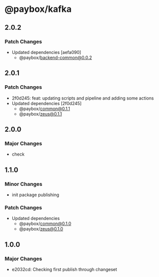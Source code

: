 # @paybox/kafka

## 2.0.2

### Patch Changes

- Updated dependencies [aefa090]
  - @paybox/backend-common@0.0.2

## 2.0.1

### Patch Changes

- 2f0d245: feat: updating scripts and pipeline and adding some actions
- Updated dependencies [2f0d245]
  - @paybox/common@0.1.1
  - @paybox/zeus@0.1.1

## 2.0.0

### Major Changes

- check

## 1.1.0

### Minor Changes

- init package publishing

### Patch Changes

- Updated dependencies
  - @paybox/common@0.1.0
  - @paybox/zeus@0.1.0

## 1.0.0

### Major Changes

- e2032cd: Checking first publish through changeset
